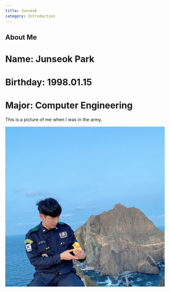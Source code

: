 ```yaml
---
title: Junseok
category: Introduction
---
```

About Me
---
# Name: Junseok Park   

# Birthday: 1998.01.15   

# Major: Computer Engineering   

This is a picture of me when I was in the army.   

![Mypic](/KakaoTalk_Photo_2020-04-25-20-58-57.png)

